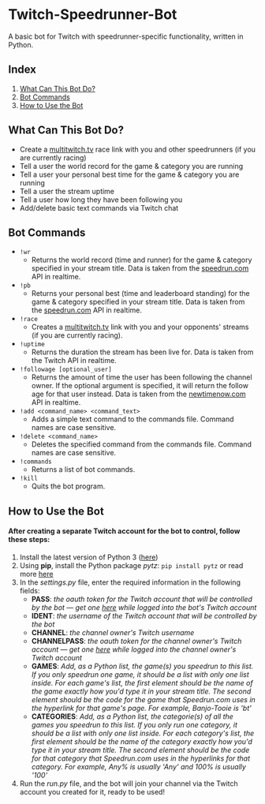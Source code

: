 # Twitch-Speedrunner-Bot
A basic bot for Twitch with speedrunner-specific functionality, written in Python.

## Index
1. [What Can This Bot Do?](#what-can-this-bot-do)
2. [Bot Commands](#bot-commands)
3. [How to Use the Bot](#how-to-use-the-bot)

## What Can This Bot Do?
- Create a [multitwitch.tv](http://multitwitch.tv/) race link with you and other speedrunners (if you are currently racing)
- Tell a user the world record for the game & category you are running
- Tell a user your personal best time for the game & category you are running
- Tell a user the stream uptime
- Tell a user how long they have been following you
- Add/delete basic text commands via Twitch chat

## Bot Commands
- `!wr`
    - Returns the world record (time and runner) for the game & category specified in your stream title. Data is taken from the [speedrun.com](https://www.speedrun.com/) API in realtime.
- `!pb`
    - Returns your personal best (time and leaderboard standing) for the game & category specified in your stream title. Data is taken from the [speedrun.com](https://www.speedrun.com/) API in realtime.
- `!race`
    - Creates a [multitwitch.tv](http://multitwitch.tv/) link with you and your opponents' streams (if you are currently racing).
- `!uptime`
    - Returns the duration the stream has been live for. Data is taken from the Twitch API in realtime.
- `!followage [optional_user]`
    - Returns the amount of time the user has been following the channel owner. If the optional argument is specified, it will return the follow age for that user instead. Data is taken from the [newtimenow.com](http://api.newtimenow.com/) API in realtime.
- `!add <command_name> <command_text>`
    - Adds a simple text command to the commands file. Command names are case sensitive.
- `!delete <command_name>`
    - Deletes the specified command from the commands file. Command names are case sensitive.
- `!commands`
    - Returns a list of bot commands.
- `!kill`
    - Quits the bot program.
    
## How to Use the Bot
#### After creating a separate Twitch account for the bot to control, follow these steps:
1. Install the latest version of Python 3 ([here](https://www.python.org/downloads/))
2. Using **pip**, install the Python package *pytz*: `pip install pytz` or read more [here](https://pypi.org/project/pytz/)
3. In the *settings.py* file, enter the required information in the following fields:
    - **PASS**: *the oauth token for the Twitch account that will be controlled by the bot — get one [here](https://twitchapps.com/tmi/) while logged into the bot's Twitch account*
    - **IDENT**: *the username of the Twitch account that will be controlled by the bot*
    - **CHANNEL**: *the channel owner's Twitch username*
    - **CHANNELPASS**: *the oauth token for the channel owner's Twitch account — get one [here](https://twitchapps.com/tmi/) while logged into the channel owner's Twitch account*
    - **GAMES**: *Add, as a Python list, the game(s) you speedrun to this list. If you only speedrun one game, it should be a list with only one list inside. For each game's list, the first element should be the name of the game exactly how you'd type it in your stream title. The second element should be the code for the game that Speedrun.com uses in the hyperlink for that game's page. For example, Banjo-Tooie is 'bt'*
    - **CATEGORIES**: *Add, as a Python list, the categorie(s) of all the games you speedrun to this list. If you only run one category, it should be a list with only one list inside. For each category's list, the first element should be the name of the category exactly how you'd type it in your stream title. The second element should be the code for that category that Speedrun.com uses in the hyperlinks for that category. For example, Any% is usually 'Any' and 100% is usually '100'*
4. Run the *run.py* file, and the bot will join your channel via the Twitch account you created for it, ready to be used!
